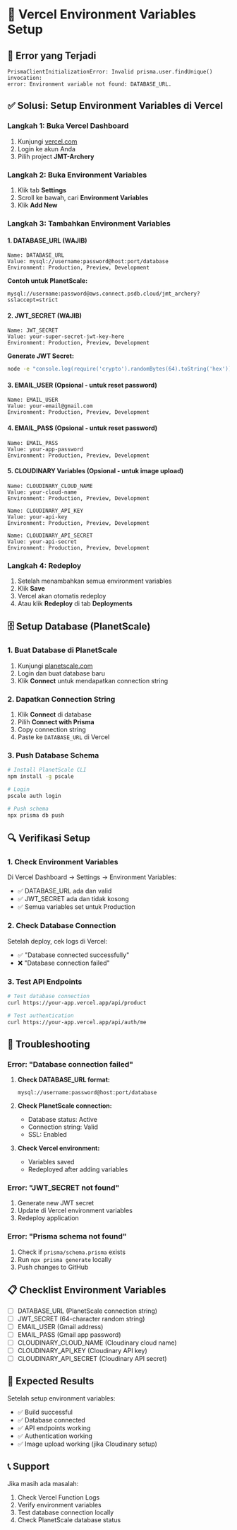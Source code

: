 # 🔧 Vercel Environment Variables Setup

## 🚨 Error yang Terjadi
```
PrismaClientInitializationError: Invalid prisma.user.findUnique() invocation: 
error: Environment variable not found: DATABASE_URL.
```

## ✅ Solusi: Setup Environment Variables di Vercel

### Langkah 1: Buka Vercel Dashboard
1. Kunjungi [vercel.com](https://vercel.com)
2. Login ke akun Anda
3. Pilih project **JMT-Archery**

### Langkah 2: Buka Environment Variables
1. Klik tab **Settings**
2. Scroll ke bawah, cari **Environment Variables**
3. Klik **Add New**

### Langkah 3: Tambahkan Environment Variables

#### 1. DATABASE_URL (WAJIB)
```
Name: DATABASE_URL
Value: mysql://username:password@host:port/database
Environment: Production, Preview, Development
```

**Contoh untuk PlanetScale:**
```
mysql://username:password@aws.connect.psdb.cloud/jmt_archery?sslaccept=strict
```

#### 2. JWT_SECRET (WAJIB)
```
Name: JWT_SECRET
Value: your-super-secret-jwt-key-here
Environment: Production, Preview, Development
```

**Generate JWT Secret:**
```bash
node -e "console.log(require('crypto').randomBytes(64).toString('hex'))"
```

#### 3. EMAIL_USER (Opsional - untuk reset password)
```
Name: EMAIL_USER
Value: your-email@gmail.com
Environment: Production, Preview, Development
```

#### 4. EMAIL_PASS (Opsional - untuk reset password)
```
Name: EMAIL_PASS
Value: your-app-password
Environment: Production, Preview, Development
```

#### 5. CLOUDINARY Variables (Opsional - untuk image upload)
```
Name: CLOUDINARY_CLOUD_NAME
Value: your-cloud-name
Environment: Production, Preview, Development

Name: CLOUDINARY_API_KEY
Value: your-api-key
Environment: Production, Preview, Development

Name: CLOUDINARY_API_SECRET
Value: your-api-secret
Environment: Production, Preview, Development
```

### Langkah 4: Redeploy
1. Setelah menambahkan semua environment variables
2. Klik **Save**
3. Vercel akan otomatis redeploy
4. Atau klik **Redeploy** di tab **Deployments**

## 🗄️ Setup Database (PlanetScale)

### 1. Buat Database di PlanetScale
1. Kunjungi [planetscale.com](https://planetscale.com)
2. Login dan buat database baru
3. Klik **Connect** untuk mendapatkan connection string

### 2. Dapatkan Connection String
1. Klik **Connect** di database
2. Pilih **Connect with Prisma**
3. Copy connection string
4. Paste ke `DATABASE_URL` di Vercel

### 3. Push Database Schema
```bash
# Install PlanetScale CLI
npm install -g pscale

# Login
pscale auth login

# Push schema
npx prisma db push
```

## 🔍 Verifikasi Setup

### 1. Check Environment Variables
Di Vercel Dashboard → Settings → Environment Variables:
- ✅ DATABASE_URL ada dan valid
- ✅ JWT_SECRET ada dan tidak kosong
- ✅ Semua variables set untuk Production

### 2. Check Database Connection
Setelah deploy, cek logs di Vercel:
- ✅ "Database connected successfully"
- ❌ "Database connection failed"

### 3. Test API Endpoints
```bash
# Test database connection
curl https://your-app.vercel.app/api/product

# Test authentication
curl https://your-app.vercel.app/api/auth/me
```

## 🚨 Troubleshooting

### Error: "Database connection failed"
1. **Check DATABASE_URL format:**
   ```
   mysql://username:password@host:port/database
   ```

2. **Check PlanetScale connection:**
   - Database status: Active
   - Connection string: Valid
   - SSL: Enabled

3. **Check Vercel environment:**
   - Variables saved
   - Redeployed after adding variables

### Error: "JWT_SECRET not found"
1. Generate new JWT secret
2. Update di Vercel environment variables
3. Redeploy application

### Error: "Prisma schema not found"
1. Check if `prisma/schema.prisma` exists
2. Run `npx prisma generate` locally
3. Push changes to GitHub

## 📋 Checklist Environment Variables

- [ ] DATABASE_URL (PlanetScale connection string)
- [ ] JWT_SECRET (64-character random string)
- [ ] EMAIL_USER (Gmail address)
- [ ] EMAIL_PASS (Gmail app password)
- [ ] CLOUDINARY_CLOUD_NAME (Cloudinary cloud name)
- [ ] CLOUDINARY_API_KEY (Cloudinary API key)
- [ ] CLOUDINARY_API_SECRET (Cloudinary API secret)

## 🎯 Expected Results

Setelah setup environment variables:
- ✅ Build successful
- ✅ Database connected
- ✅ API endpoints working
- ✅ Authentication working
- ✅ Image upload working (jika Cloudinary setup)

## 📞 Support

Jika masih ada masalah:
1. Check Vercel Function Logs
2. Verify environment variables
3. Test database connection locally
4. Check PlanetScale database status 
